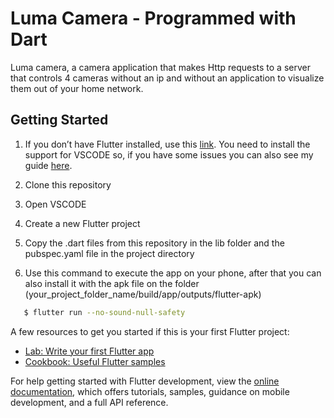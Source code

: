 # Luma Camera - Programmed with Dart

Luma camera, a camera application that makes Http requests to a server that controls 4 cameras without an ip and without an application to visualize them out of your home network.

## Getting Started

1. If you don’t have Flutter installed, use this [link](https://docs.flutter.dev/get-started/install/). You need to install the support for VSCODE so, if you have some issues you can also see my guide [here](https://albertoboccolini.github.io/flutter-config.txt).

2. Clone this repository

3. Open VSCODE

4. Create a new Flutter project

5. Copy the .dart files from this repository in the lib folder and the pubspec.yaml file in the project directory

6. Use this command to execute the app on your phone, after that you can also install it with the apk file on the folder (your_project_folder_name/build/app/outputs/flutter-apk)

```bash
   $ flutter run --no-sound-null-safety
```

A few resources to get you started if this is your first Flutter project:

- [Lab: Write your first Flutter app](https://docs.flutter.dev/get-started/codelab)
- [Cookbook: Useful Flutter samples](https://docs.flutter.dev/cookbook)

For help getting started with Flutter development, view the
[online documentation](https://docs.flutter.dev/), which offers tutorials,
samples, guidance on mobile development, and a full API reference.
